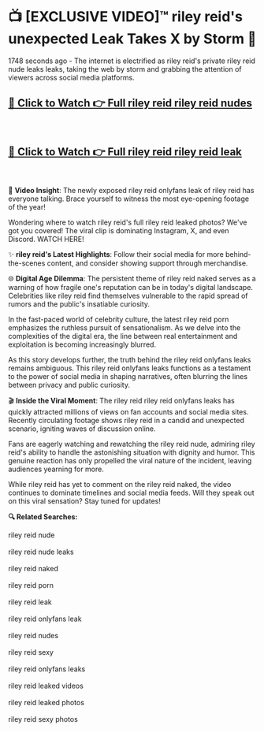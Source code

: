 # 📺 [EXCLUSIVE VIDEO]™ riley reid's unexpected Leak Takes X by Storm 🚀

1748 seconds ago - The internet is electrified as riley reid's private riley reid nude leaks leaks, taking the web by storm and grabbing the attention of viewers across social media platforms.

<h2><a href="https://github-6l9.pages.dev/link1">🔗 Click to Watch 👉 Full riley reid riley reid nudes</a></h2><br>
<h2><a href="https://github-6l9.pages.dev/link2">🔗 Click to Watch 👉 Full riley reid riley reid leak</a></h2><br>

🎥 **Video Insight**: The newly exposed riley reid onlyfans leak of riley reid has everyone talking. Brace yourself to witness the most eye-opening footage of the year!

Wondering where to watch riley reid's full riley reid leaked photos? We've got you covered! The viral clip is dominating Instagram, X, and even Discord. WATCH HERE!

✨ **riley reid's Latest Highlights**: Follow their social media for more behind-the-scenes content, and consider showing support through merchandise.

🌐 **Digital Age Dilemma**: The persistent theme of riley reid naked serves as a warning of how fragile one's reputation can be in today's digital landscape. Celebrities like riley reid find themselves vulnerable to the rapid spread of rumors and the public's insatiable curiosity.

In the fast-paced world of celebrity culture, the latest riley reid porn emphasizes the ruthless pursuit of sensationalism. As we delve into the complexities of the digital era, the line between real entertainment and exploitation is becoming increasingly blurred.

As this story develops further, the truth behind the riley reid onlyfans leaks remains ambiguous. This riley reid onlyfans leaks functions as a testament to the power of social media in shaping narratives, often blurring the lines between privacy and public curiosity.

🎬 **Inside the Viral Moment**: The riley reid riley reid onlyfans leaks has quickly attracted millions of views on fan accounts and social media sites. Recently circulating footage shows riley reid in a candid and unexpected scenario, igniting waves of discussion online.

Fans are eagerly watching and rewatching the riley reid nude, admiring riley reid's ability to handle the astonishing situation with dignity and humor. This genuine reaction has only propelled the viral nature of the incident, leaving audiences yearning for more.

While riley reid has yet to comment on the riley reid naked, the video continues to dominate timelines and social media feeds. Will they speak out on this viral sensation? Stay tuned for updates!

<strong>🔍 Related Searches:</strong>

riley reid nude
<br><br>
riley reid nude leaks
<br><br>
riley reid naked
<br><br>
riley reid porn
<br><br>
riley reid leak
<br><br>
riley reid onlyfans leak
<br><br>
riley reid nudes
<br><br>
riley reid sexy
<br><br>
riley reid onlyfans leaks
<br><br>
riley reid leaked videos
<br><br>
riley reid leaked photos
<br><br>
riley reid sexy photos
<br><br>

